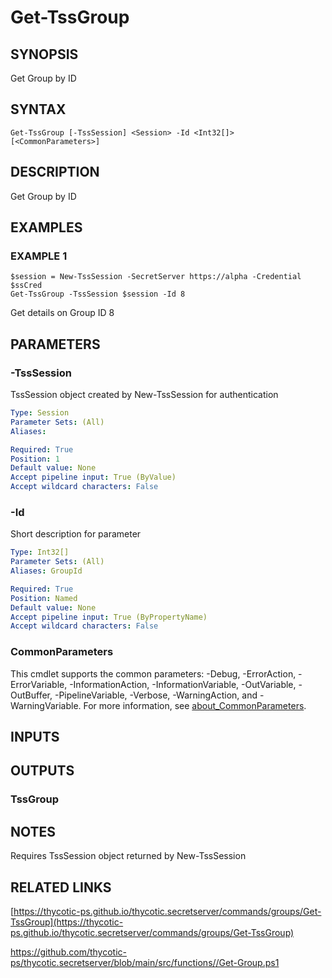# Get-TssGroup

## SYNOPSIS
Get Group by ID

## SYNTAX

```
Get-TssGroup [-TssSession] <Session> -Id <Int32[]> [<CommonParameters>]
```

## DESCRIPTION
Get Group by ID

## EXAMPLES

### EXAMPLE 1
```
$session = New-TssSession -SecretServer https://alpha -Credential $ssCred
Get-TssGroup -TssSession $session -Id 8
```

Get details on Group ID 8

## PARAMETERS

### -TssSession
TssSession object created by New-TssSession for authentication

```yaml
Type: Session
Parameter Sets: (All)
Aliases:

Required: True
Position: 1
Default value: None
Accept pipeline input: True (ByValue)
Accept wildcard characters: False
```

### -Id
Short description for parameter

```yaml
Type: Int32[]
Parameter Sets: (All)
Aliases: GroupId

Required: True
Position: Named
Default value: None
Accept pipeline input: True (ByPropertyName)
Accept wildcard characters: False
```

### CommonParameters
This cmdlet supports the common parameters: -Debug, -ErrorAction, -ErrorVariable, -InformationAction, -InformationVariable, -OutVariable, -OutBuffer, -PipelineVariable, -Verbose, -WarningAction, and -WarningVariable. For more information, see [about_CommonParameters](http://go.microsoft.com/fwlink/?LinkID=113216).

## INPUTS

## OUTPUTS

### TssGroup
## NOTES
Requires TssSession object returned by New-TssSession

## RELATED LINKS

[https://thycotic-ps.github.io/thycotic.secretserver/commands/groups/Get-TssGroup](https://thycotic-ps.github.io/thycotic.secretserver/commands/groups/Get-TssGroup)

[https://github.com/thycotic-ps/thycotic.secretserver/blob/main/src/functions/<folder>/Get-Group.ps1](https://github.com/thycotic-ps/thycotic.secretserver/blob/main/src/functions/<folder>/Get-Group.ps1)

